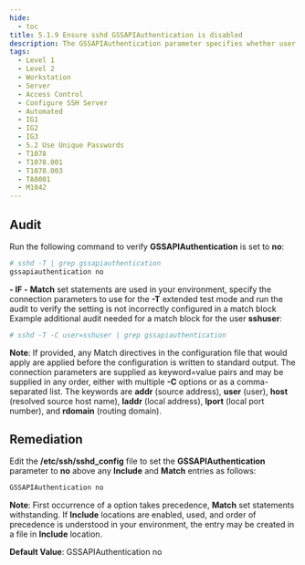 ```yaml
---
hide:
  - toc
title: 5.1.9 Ensure sshd GSSAPIAuthentication is disabled
description: The GSSAPIAuthentication parameter specifies whether user authentication based on GSSAPI is allowed
tags:
  - Level 1
  - Level 2
  - Workstation
  - Server
  - Access Control
  - Configure SSH Server
  - Automated
  - IG1
  - IG2
  - IG3
  - 5.2 Use Unique Passwords
  - T1078
  - T1078.001
  - T1078.003
  - TA0001
  - M1042
---
```


## Audit
Run the following command to verify **GSSAPIAuthentication** is set to **no**:
```bash
# sshd -T | grep gssapiauthentication
gssapiauthentication no
```

**- IF -** **Match** set statements are used in your environment, specify the connection parameters to use for the **-T** extended test mode and run the audit to verify the setting is not incorrectly configured in a match block
Example additional audit needed for a match block for the user **sshuser**:
```bash
# sshd -T -C user=sshuser | grep gssapiauthentication
```

**Note**: If provided, any Match directives in the configuration file that would apply are applied before the configuration is written to standard output. The connection parameters are supplied as keyword=value pairs and may be supplied in any order, either with multiple **-C** options or as a comma-separated list. The keywords are **addr** (source address), **user** (user), **host** (resolved source host name), **laddr** (local address), **lport** (local port number), and **rdomain** (routing domain).

## Remediation
Edit the **/etc/ssh/sshd_config** file to set the **GSSAPIAuthentication** parameter to **no** above any **Include** and **Match** entries as follows:
```bash
GSSAPIAuthentication no
```

**Note**: First occurrence of a option takes precedence, **Match** set statements withstanding. If **Include** locations are enabled, used, and order of precedence is understood in your environment, the entry may be created in a file in **Include** location.

**Default Value**:
GSSAPIAuthentication no
